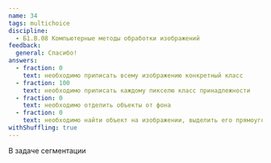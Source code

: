```yaml
---
name: 34
tags: multichoice
discipline:
  - Б1.В.08 Компьютерные методы обработки изображений
feedback:
  general: Спасибо!
answers:
  - fraction: 0
    text: необходимо приписать всему изображению конкретный класс
  - fraction: 100
    text: необходимо приписать каждому пикселю класс принадлежности
  - fraction: 0
    text: необходимо отделить объекты от фона
  - fraction: 0
    text: необходимо найти объект на изображении, выделить его прямоугольником (боксом) и указать класс
withShuffling: true
---
```


В задаче сегментации